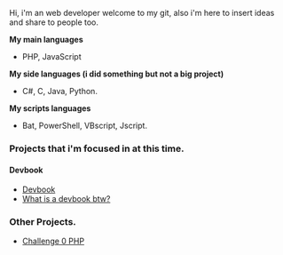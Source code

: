 
Hi, i'm an web developer welcome to my git, also i'm here to insert ideas and share to people too.

**My main languages**
- PHP, JavaScript

**My side languages (i did something but not a big project)**
- C#, C, Java, Python.

**My scripts languages**
- Bat, PowerShell, VBscript, Jscript.

### Projects that i'm focused in at this time.

#### Devbook
- [Devbook](https://github.com/hiagosilverio/web-devbook/wiki)
- [What is a devbook btw?](https://github.com/hiagosilverio/web-devbook)

### Other Projects.

- [Challenge 0 PHP](https://github.com/hiagosilverio/challenge-0-php/blob/master/README.md)
